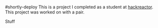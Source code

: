#shortly-deploy
This is a project I completed as a student at [hackreactor](http://hackreactor.com). This project was worked on with a pair.

Stuff